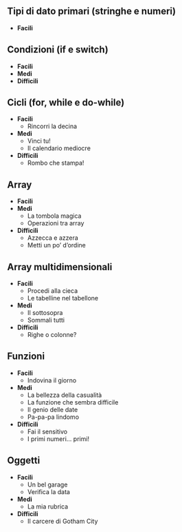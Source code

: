 ## Tipi di dato primari (stringhe e numeri)
* **Facili**
  <!-- * Somma e media -->
  <!-- * Quanti anni ha? -->
  <!-- * Conta il tempo -->
  <!-- * Gatti in fila -->

## Condizioni (if e switch)
* **Facili**
  <!-- * Pari o Dispari? -->
  <!-- * Maggiore e minore -->
  <!-- * Menu dei dolci -->
  <!-- * Conta le cifre -->
* **Medi**
  <!-- * Caldo o freddo? -->
  <!-- * Chi l'azzecca? -->
  <!-- * Che giorno è oggi? -->
* **Difficili**
  <!-- * Fai il professore -->
  <!-- * La calcolatrice -->

## Cicli (for, while e do-while)
* **Facili**
  * Rincorri la decina
  <!-- * Ti ricordi le tabelline? -->
* **Medi**
  * Vinci tu!
  * Il calendario mediocre
* **Difficili**
  * Rombo che stampa!

## Array
* **Facili**
  <!-- * Invertimi -->
  <!-- * Tanti numeri -->
* **Medi**
  * La tombola magica
  * Operazioni tra array
* **Difficili**
  * Azzecca e azzera
  * Metti un po’ d’ordine

## Array multidimensionali
* **Facili**
  * Procedi alla cieca
  * Le tabelline nel tabellone
* **Medi**
  * Il sottosopra
  * Sommali tutti
* **Difficili**
  * Righe o colonne?

## Funzioni
* **Facili**
  <!-- * La funzione banale -->
  <!-- * Primo e ultimo -->
  <!-- * La difficoltà del fattoriale -->
  <!-- * Tick, tack, timer! -->
  * Indovina il giorno
* **Medi**
  <!-- * Conta il numero -->
  * La bellezza della casualità
  * La funzione che sembra difficile
  * Il genio delle date
  * Pa-pa-pa lindomo
* **Difficili**
  * Fai il sensitivo
  * I primi numeri… primi!

## Oggetti
* **Facili**
  * Un bel garage
  * Verifica la data
* **Medi**
  * La mia rubrica
* **Difficili**
  * Il carcere di Gotham City
